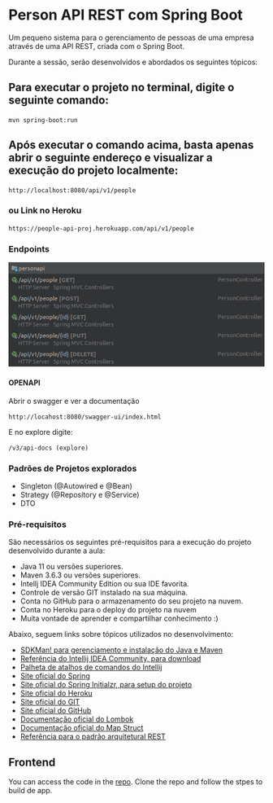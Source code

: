 # Person API REST com Spring Boot

Um pequeno sistema para o gerenciamento de pessoas de uma empresa através de uma API REST, criada com o Spring Boot.

Durante a sessão, serão desenvolvidos e abordados os seguintes tópicos:

## Para executar o projeto no terminal, digite o seguinte comando:

```shell script
mvn spring-boot:run 
```

## Após executar o comando acima, basta apenas abrir o seguinte endereço e visualizar a execução do projeto localmente:

```
http://localhost:8080/api/v1/people
```

### ou Link no Heroku

```
https://people-api-proj.herokuapp.com/api/v1/people
```

### Endpoints

![](https://github.com/willamys/person-api-proj/blob/master/images/Screenshot%20from%202021-10-18%2011-41-14.png)
 

#### OPENAPI

Abrir o swagger e ver a documentação

```
http://locahost:8080/swagger-ui/index.html
```

E no explore digite: 

```
/v3/api-docs (explore)
```

### Padrões de Projetos explorados
- Singleton (@Autowired e @Bean)
- Strategy (@Repository e @Service)
- DTO

### Pré-requisitos
São necessários os seguintes pré-requisitos para a execução do projeto desenvolvido durante a aula:

* Java 11 ou versões superiores.
* Maven 3.6.3 ou versões superiores.
* Intellj IDEA Community Edition ou sua IDE favorita.
* Controle de versão GIT instalado na sua máquina.
* Conta no GitHub para o armazenamento do seu projeto na nuvem.
* Conta no Heroku para o deploy do projeto na nuvem
* Muita vontade de aprender e compartilhar conhecimento :)

Abaixo, seguem links sobre tópicos utilizados no desenvolvimento:

* [SDKMan! para gerenciamento e instalação do Java e Maven](https://sdkman.io/)
* [Referência do Intellij IDEA Community, para download](https://www.jetbrains.com/idea/download)
* [Palheta de atalhos de comandos do Intellij](https://resources.jetbrains.com/storage/products/intellij-idea/docs/IntelliJIDEA_ReferenceCard.pdf)
* [Site oficial do Spring](https://spring.io/)
* [Site oficial do Spring Initialzr, para setup do projeto](https://start.spring.io/)
* [Site oficial do Heroku](https://www.heroku.com/)
* [Site oficial do GIT](https://git-scm.com/)
* [Site oficial do GitHub](http://github.com/)
* [Documentação oficial do Lombok](https://projectlombok.org/)
* [Documentação oficial do Map Struct](https://mapstruct.org/)
* [Referência para o padrão arquitetural REST](https://restfulapi.net/)


## Frontend

You can access the code in the [repo](https://github.com/willamys/spring-boot-ui-react).
Clone the repo and follow the stpes to build de app.

